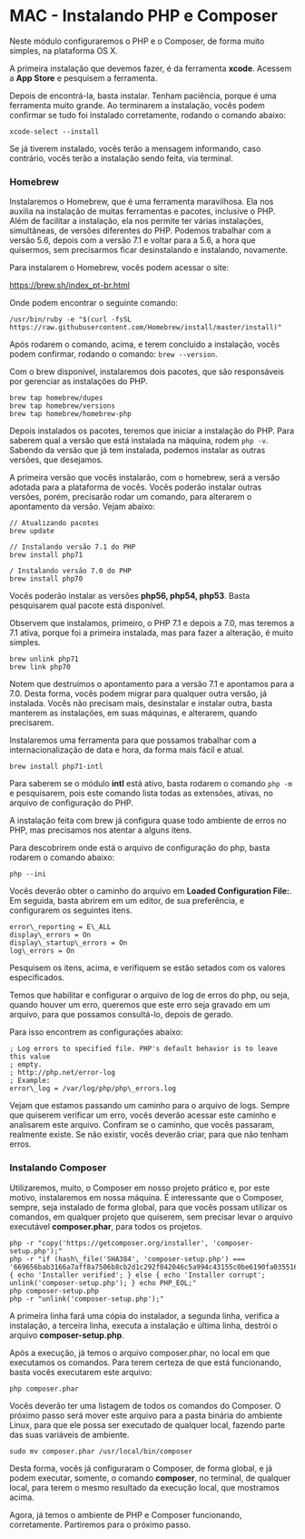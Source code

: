 # MAC - Instalando PHP e Composer

Neste módulo configuraremos o PHP e o Composer, de forma muito simples, na plataforma OS X.

A primeira instalação que devemos fazer, é da ferramenta **xcode**. Acessem a **App Store** e pesquisem a ferramenta.

Depois de encontrá-la, basta instalar. Tenham paciência, porque é uma ferramenta muito grande. Ao terminarem a instalação, vocês podem confirmar se tudo foi instalado corretamente, rodando o comando abaixo:

`xcode-select --install`

Se já tiverem instalado, vocês terão a mensagem informando, caso contrário, vocês terão a instalação sendo feita, via terminal.

### Homebrew

Instalaremos o Homebrew, que é uma ferramenta maravilhosa. Ela nos auxilia na instalação de muitas ferramentas e pacotes, inclusive o PHP. Além de facilitar a instalação, ela nos permite ter várias instalações, simultâneas, de versões diferentes do PHP. Podemos trabalhar com a versão 5.6, depois com a versão 7.1 e voltar para a 5.6, a hora que quisermos, sem precisarmos ficar desinstalando e instalando, novamente.

Para instalarem o Homebrew, vocês podem acessar o site:

<https://brew.sh/index_pt-br.html>

Onde podem encontrar o seguinte comando:

`/usr/bin/ruby -e "$(curl -fsSL https://raw.githubusercontent.com/Homebrew/install/master/install)"`

Após rodarem o comando, acima, e terem concluído a instalação, vocês podem confirmar, rodando o comando: `brew --version`.

Com o brew disponível, instalaremos dois pacotes, que são responsáveis por gerenciar as instalações do PHP.

```
brew tap homebrew/dupes
brew tap homebrew/versions
brew tap homebrew/homebrew-php
```

Depois instalados os pacotes, teremos que iniciar a instalação do PHP. Para saberem qual a versão que está instalada na máquina, rodem `php -v`. Sabendo da versão que já tem instalada, podemos instalar as outras versões, que desejamos.

A primeira versão que vocês instalarão, com o homebrew, será a versão adotada para a plataforma de vocês. Vocês poderão instalar outras versões, porém, precisarão rodar um comando, para alterarem o apontamento da versão. Vejam abaixo:

```
// Atualizando pacotes
brew update

// Instalando versão 7.1 do PHP
brew install php71

/ Instalando versão 7.0 do PHP
brew install php70
```

Vocês poderão instalar as versões **php56, php54, php53**. Basta pesquisarem qual pacote está disponível.

Observem que instalamos, primeiro, o PHP 7.1 e depois a 7.0, mas teremos a 7.1 ativa, porque foi a primeira instalada, mas para fazer a alteração, é muito simples.

```
brew unlink php71
brew link php70
```

Notem que destruímos o apontamento para a versão 7.1 e apontamos para a 7.0. Desta forma, vocês podem migrar para qualquer outra versão, já instalada. Vocês não precisam mais, desinstalar e instalar outra, basta manterem as instalações, em suas máquinas, e alterarem, quando precisarem.

Instalaremos uma ferramenta para que possamos trabalhar com a internacionalização de data e hora, da forma mais fácil e atual.

`brew install php71-intl`

Para saberem se o módulo **intl** está ativo, basta rodarem o comando `php -m` e pesquisarem, pois este comando lista todas as extensões, ativas, no arquivo de configuração do PHP.

A instalação feita com brew já configura quase todo ambiente de erros no PHP, mas precisamos nos atentar a alguns itens.

Para descobrirem onde está o arquivo de configuração do php, basta rodarem o comando abaixo:

`php --ini`

Vocês deverão obter o caminho do arquivo em **Loaded Configuration File:**. Em seguida, basta abrirem em um editor, de sua preferência, e configurarem os seguintes itens.

```
error\_reporting = E\_ALL
display\_errors = On
display\_startup\_errors = On
log\_errors = On
```

Pesquisem os itens, acima, e verifiquem se estão setados com os valores especificados.

Temos que habilitar e configurar o arquivo de log de erros do php, ou seja, quando houver um erro, queremos que este erro seja gravado em um arquivo, para que possamos consultá-lo, depois de gerado.

Para isso encontrem as configurações abaixo:

```
; Log errors to specified file. PHP's default behavior is to leave this value
; empty.
; http://php.net/error-log
; Example:
error\_log = /var/log/php/php\_errors.log
```

Vejam que estamos passando um caminho para o arquivo de logs. Sempre que quiserem verificar um erro, vocês deverão acessar este caminho e analisarem este arquivo. Confiram se o caminho, que vocês passaram, realmente existe. Se não existir, vocês deverão criar, para que não tenham erros.

### Instalando Composer

Utilizaremos, muito, o Composer em nosso projeto prático e, por este motivo, instalaremos em nossa máquina. É interessante que o Composer, sempre, seja instalado de forma global, para que vocês possam utilizar os comandos, em qualquer projeto que quiserem, sem precisar levar o arquivo executável **composer.phar**, para todos os projetos.

```
php -r "copy('https://getcomposer.org/installer', 'composer-setup.php');"
php -r "if (hash\_file('SHA384', 'composer-setup.php') === '669656bab3166a7aff8a7506b8cb2d1c292f042046c5a994c43155c0be6190fa0355160742ab2e1c88d40d5be660b410') { echo 'Installer verified'; } else { echo 'Installer corrupt'; unlink('composer-setup.php'); } echo PHP_EOL;"
php composer-setup.php
php -r "unlink('composer-setup.php');"
```

A primeira linha fará uma cópia do instalador, a segunda linha, verifica a instalação, a terceira linha, executa a instalação e última linha, destrói o arquivo **composer-setup.php**.

Após a execução, já temos o arquivo composer.phar, no local em que executamos os comandos. Para terem certeza de que está funcionando, basta vocês executarem este arquivo:

`php composer.phar`

Vocês deverão ter uma listagem de todos os comandos do Composer. O próximo passo será mover este arquivo para a pasta binária do ambiente Linux, para que ele possa ser executado de qualquer local, fazendo parte das suas variáveis de ambiente.

`sudo mv composer.phar /usr/local/bin/composer`

Desta forma, vocês já configuraram o Composer, de forma global, e já podem executar, somente, o comando **composer**, no terminal, de qualquer local, para terem o mesmo resultado da execução local, que mostramos acima.

Agora, já temos o ambiente de PHP e Composer funcionando, corretamente. Partiremos para o próximo passo.